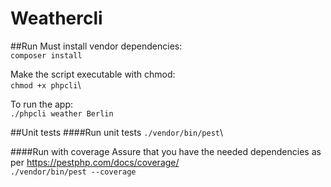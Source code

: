# Weathercli
##Run
Must install vendor dependencies:\
```composer install```

Make the script executable with chmod:\
```chmod +x phpcli```\

To run the app:\
```./phpcli weather Berlin```

##Unit tests
####Run unit tests 
```./vendor/bin/pest```\

####Run with coverage
Assure that you have the needed dependencies as per https://pestphp.com/docs/coverage/ \
```./vendor/bin/pest --coverage```
